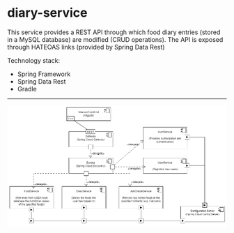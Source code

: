 # diary-service
This service provides a REST API through which food diary entries (stored in a MySQL database) are modified (CRUD operations). 
The API is exposed through HATEOAS links (provided by Spring Data Rest)

Technology stack:
- Spring Framework
- Spring Data Rest
- Gradle
<hr>


![alt text](https://github.com/cdinescu/diary-service/blob/master/vitanum_architecture.png)

